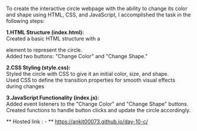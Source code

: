 To create the interactive circle webpage with the ability to change its color and shape using HTML, CSS, and JavaScript, I accomplished the task in the following steps:<br />

**1.HTML Structure (index.html):**<br />
  Created a basic HTML structure with a <div> element to represent the circle.<br />
  Added two buttons: "Change Color" and "Change Shape."<br />


**2.CSS Styling (style.css):**<br />
  Styled the circle with CSS to give it an initial color, size, and shape.<br />
  Used CSS to define the transition properties for smooth visual effects during changes<br />


**3.JavaScript Functionality (index.js):**<br />
  Added event listeners to the "Change Color" and "Change Shape" buttons.<br />
  Created functions to handle button clicks and update the circle accordingly.<br />

**  Hosted link : - **  https://ankit00073.github.io/day-10-c/
